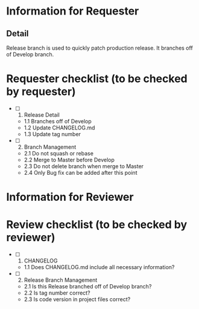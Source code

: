 # Information for Requester

## Detail

Release branch is used to quickly patch production release. It branches off of Develop branch.

# Requester checklist (to be checked by requester)

- [ ] 1. Release Detail
  - 1.1 Branches off of Develop
  - 1.2 Update CHANGELOG.md
  - 1.3 Update tag number
- [ ] 2. Branch Management
  - 2.1 Do not squash or rebase
  - 2.2 Merge to Master before Develop
  - 2.3 Do not delete branch when merge to Master
  - 2.4 Only Bug fix can be added after this point

# Information for Reviewer

# Review checklist (to be checked by reviewer)

- [ ] 1. CHANGELOG
  - 1.1 Does CHANGELOG.md include all necessary information?
- [ ] 2. Release Branch Management
  - 2.1 Is this Release branched off of Develop branch?
  - 2.2 Is tag number correct?
  - 2.3 Is code version in project files correct?
